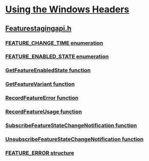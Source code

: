 # [Using the Windows Headers](../_winprog/index.md)
## [Featurestagingapi.h](index.md)
### [FEATURE_CHANGE_TIME enumeration](../featurestagingapi/ne-featurestagingapi-feature_change_time.md)
### [FEATURE_ENABLED_STATE enumeration](../featurestagingapi/ne-featurestagingapi-feature_enabled_state.md)
### [GetFeatureEnabledState function](../featurestagingapi/nf-featurestagingapi-getfeatureenabledstate.md)
### [GetFeatureVariant function](../featurestagingapi/nf-featurestagingapi-getfeaturevariant.md)
### [RecordFeatureError function](../featurestagingapi/nf-featurestagingapi-recordfeatureerror.md)
### [RecordFeatureUsage function](../featurestagingapi/nf-featurestagingapi-recordfeatureusage.md)
### [SubscribeFeatureStateChangeNotification function](../featurestagingapi/nf-featurestagingapi-subscribefeaturestatechangenotification.md)
### [UnsubscribeFeatureStateChangeNotification function](../featurestagingapi/nf-featurestagingapi-unsubscribefeaturestatechangenotification.md)
### [FEATURE_ERROR structure](../featurestagingapi/ns-featurestagingapi-feature_error.md)
